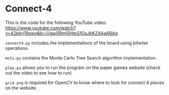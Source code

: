 # Connect-4

This is the code for the following YouTube video: https://www.youtube.com/watch?v=42bkrj19swo&lc=UgwSRmjSHteS1GsJkKZ4AaABAg

`connect4.py` includes the implementations of the board using bitwise operations.

`mcts.py` contains the Monte Carlo Tree Search algorithm implementation.

`play.py` allows you to run the program on the paper games website (check out the video to see how to run).

`grid.png` is required for OpenCV to know where to look for connect 4 pieces on the website.
